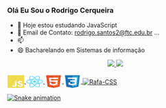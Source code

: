 ### Olá Eu Sou o Rodrigo Cerqueira


- 🌱 Hoje estou estudando JavaScript
- 💬 Email de Contato: rodrigo.santos2@ftc.edu.br ...
- 📫 
- 😄 Bacharelando em Sistemas de informação



<div align="center">
  <a href="https://github.com/rodrigocerqueiras">
  <img height="180em" src="https://github-readme-stats.vercel.app/api?username=rodrigocerqueiras&show_icons=true&theme=dracula&include_all_commits=true&count_private=true"/>
  <img height="180em" src="https://github-readme-stats.vercel.app/api/top-langs/?username=Rodrigocerqueira&layout=compact&langs_count=7&theme=dracula"/>
</div>
<div style="display: inline_block"><br>
  <img align="center" alt="Rafa-Js" height="30" width="40" src="https://raw.githubusercontent.com/devicons/devicon/master/icons/javascript/javascript-plain.svg">
  <img align="center" alt="Rafa-React" height="30" width="40" src="https://raw.githubusercontent.com/devicons/devicon/master/icons/react/react-original.svg">
  <img align="center" alt="Rafa-HTML" height="30" width="40" src="https://raw.githubusercontent.com/devicons/devicon/master/icons/html5/html5-original.svg">
  <img align="center" alt="Rafa-CSS" height="30" width="40" src="https://raw.githubusercontent.com/devicons/devicon/master/icons/css3/css3-original.svg">
  <img align="center" alt="Rafa-CSS" height="30" width="40" src="https://img.shields.io/badge/PHP-777BB4?style=for-the-badge&logo=php&logoColor=white">

  
![Snake animation](https://github.com/rodrigocerqueiras/rodrigocerqueiras/blob/output/github-contribution-grid-snake.svg)
